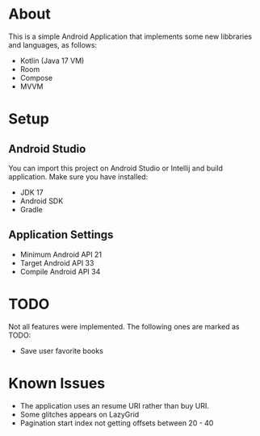 # About
This is a simple Android Application that implements some new libbraries and languages, as follows:
- Kotlin (Java 17 VM)
- Room
- Compose
- MVVM

# Setup
## Android Studio
You can import this project on Android Studio or Intellij and build application.
Make sure you have installed:
- JDK 17
- Android SDK
- Gradle

## Application Settings
- Minimum Android API 21
- Target Android API 33
- Compile Android API 34

# TODO
Not all features were implemented. The following ones are marked as TODO:
- Save user favorite books

# Known Issues
- The application uses an resume URI rather than buy URI.
- Some glitches appears on LazyGrid
- Pagination start index not getting offsets between 20 - 40
